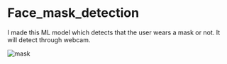 # Face_mask_detection
I made this ML model which detects that the user wears a mask or not. It will detect through webcam.

  <img src="https://i.imgur.com/mDBFUOO.gif" alt="mask"/>
